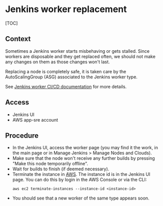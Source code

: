 # Jenkins worker replacement

[TOC]

## Context

Sometimes a Jenkins worker starts misbehaving or gets stalled. Since workers are disposable and they get replaced often, we should not make any changes on them as those changes won't last.

Replacing a node is completely safe, it is taken care by the AutoScalingGroup (ASG) associated to the Jenkins worker type.

See [Jenkins worker CI/CD documentation](/docs/app-sre/jenkins-worker-cicd.md) for more details.

## Access

* Jenkins UI
* AWS app-sre account

## Procedure

* In the Jenkins UI, access the worker page (you may find it the work, in the main page or in Manage Jenkins > Manage Nodes and Clouds).
* Make sure that the node won't receive any further builds by pressing "Make this node temporarily offline".
* Wait for builds to finish (if deemed necessary).
* Terminate the instance in [AWS](https://950916221866.signin.aws.amazon.com/console). The instance id is in the Jenkins UI page. You can do this by login in the AWS Console or via the CLI:
   ```
   aws ec2 terminate-instances --instance-id <instance-id>
   ```
* You should see that a new worker of the same type appears soon.
